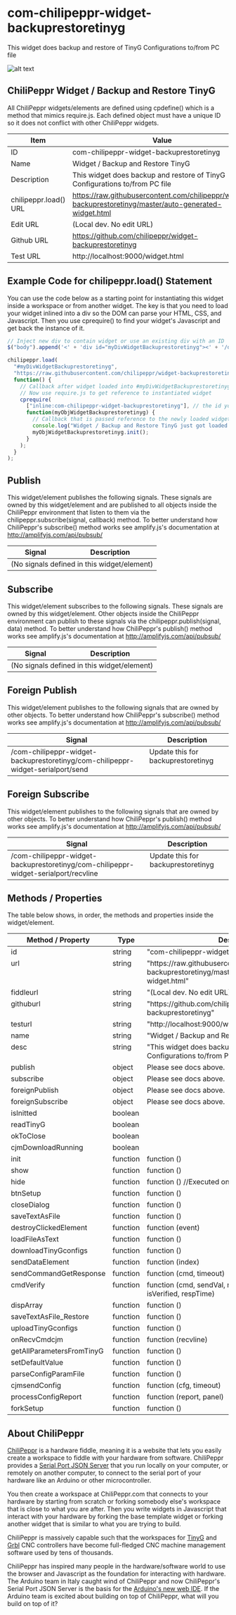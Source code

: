 # com-chilipeppr-widget-backuprestoretinyg
This widget does backup and restore of TinyG Configurations to/from PC file

![alt text](screenshot.png "Screenshot")

## ChiliPeppr Widget / Backup and Restore TinyG

All ChiliPeppr widgets/elements are defined using cpdefine() which is a method
that mimics require.js. Each defined object must have a unique ID so it does
not conflict with other ChiliPeppr widgets.

| Item                  | Value           |
| -------------         | ------------- | 
| ID                    | com-chilipeppr-widget-backuprestoretinyg |
| Name                  | Widget / Backup and Restore TinyG |
| Description           | This widget does backup and restore of TinyG Configurations to/from PC file |
| chilipeppr.load() URL | https://raw.githubusercontent.com/chilipeppr/widget-backuprestoretinyg/master/auto-generated-widget.html |
| Edit URL              | (Local dev. No edit URL) |
| Github URL            | https://github.com/chilipeppr/widget-backuprestoretinyg |
| Test URL              | http://localhost:9000/widget.html |

## Example Code for chilipeppr.load() Statement

You can use the code below as a starting point for instantiating this widget 
inside a workspace or from another widget. The key is that you need to load 
your widget inlined into a div so the DOM can parse your HTML, CSS, and 
Javascript. Then you use cprequire() to find your widget's Javascript and get 
back the instance of it.

```javascript
// Inject new div to contain widget or use an existing div with an ID
$("body").append('<' + 'div id="myDivWidgetBackuprestoretinyg"><' + '/div>');

chilipeppr.load(
  "#myDivWidgetBackuprestoretinyg",
  "https://raw.githubusercontent.com/chilipeppr/widget-backuprestoretinyg/master/auto-generated-widget.html",
  function() {
    // Callback after widget loaded into #myDivWidgetBackuprestoretinyg
    // Now use require.js to get reference to instantiated widget
    cprequire(
      ["inline:com-chilipeppr-widget-backuprestoretinyg"], // the id you gave your widget
      function(myObjWidgetBackuprestoretinyg) {
        // Callback that is passed reference to the newly loaded widget
        console.log("Widget / Backup and Restore TinyG just got loaded.", myObjWidgetBackuprestoretinyg);
        myObjWidgetBackuprestoretinyg.init();
      }
    );
  }
);

```

## Publish

This widget/element publishes the following signals. These signals are owned by this widget/element and are published to all objects inside the ChiliPeppr environment that listen to them via the 
chilipeppr.subscribe(signal, callback) method. 
To better understand how ChiliPeppr's subscribe() method works see amplify.js's documentation at http://amplifyjs.com/api/pubsub/

  <table id="com-chilipeppr-elem-pubsubviewer-pub" class="table table-bordered table-striped">
      <thead>
          <tr>
              <th style="">Signal</th>
              <th style="">Description</th>
          </tr>
      </thead>
      <tbody>
      <tr><td colspan="2">(No signals defined in this widget/element)</td></tr>    
      </tbody>
  </table>

## Subscribe

This widget/element subscribes to the following signals. These signals are owned by this widget/element. Other objects inside the ChiliPeppr environment can publish to these signals via the chilipeppr.publish(signal, data) method. 
To better understand how ChiliPeppr's publish() method works see amplify.js's documentation at http://amplifyjs.com/api/pubsub/

  <table id="com-chilipeppr-elem-pubsubviewer-sub" class="table table-bordered table-striped">
      <thead>
          <tr>
              <th style="">Signal</th>
              <th style="">Description</th>
          </tr>
      </thead>
      <tbody>
      <tr><td colspan="2">(No signals defined in this widget/element)</td></tr>    
      </tbody>
  </table>

## Foreign Publish

This widget/element publishes to the following signals that are owned by other objects. 
To better understand how ChiliPeppr's subscribe() method works see amplify.js's documentation at http://amplifyjs.com/api/pubsub/

  <table id="com-chilipeppr-elem-pubsubviewer-foreignpub" class="table table-bordered table-striped">
      <thead>
          <tr>
              <th style="">Signal</th>
              <th style="">Description</th>
          </tr>
      </thead>
      <tbody>
      <tr valign="top"><td>/com-chilipeppr-widget-backuprestoretinyg/com-chilipeppr-widget-serialport/send</td><td>Update this for backuprestoretinyg</td></tr>    
      </tbody>
  </table>

## Foreign Subscribe

This widget/element publishes to the following signals that are owned by other objects.
To better understand how ChiliPeppr's publish() method works see amplify.js's documentation at http://amplifyjs.com/api/pubsub/

  <table id="com-chilipeppr-elem-pubsubviewer-foreignsub" class="table table-bordered table-striped">
      <thead>
          <tr>
              <th style="">Signal</th>
              <th style="">Description</th>
          </tr>
      </thead>
      <tbody>
      <tr valign="top"><td>/com-chilipeppr-widget-backuprestoretinyg/com-chilipeppr-widget-serialport/recvline</td><td>Update this for backuprestoretinyg</td></tr>    
      </tbody>
  </table>

## Methods / Properties

The table below shows, in order, the methods and properties inside the widget/element.

  <table id="com-chilipeppr-elem-methodsprops" class="table table-bordered table-striped">
      <thead>
          <tr>
              <th style="">Method / Property</th>
              <th>Type</th>
              <th style="">Description</th>
          </tr>
      </thead>
      <tbody>
      <tr valign="top"><td>id</td><td>string</td><td>"com-chilipeppr-widget-backuprestoretinyg"</td></tr><tr valign="top"><td>url</td><td>string</td><td>"https://raw.githubusercontent.com/chilipeppr/widget-backuprestoretinyg/master/auto-generated-widget.html"</td></tr><tr valign="top"><td>fiddleurl</td><td>string</td><td>"(Local dev. No edit URL)"</td></tr><tr valign="top"><td>githuburl</td><td>string</td><td>"https://github.com/chilipeppr/widget-backuprestoretinyg"</td></tr><tr valign="top"><td>testurl</td><td>string</td><td>"http://localhost:9000/widget.html"</td></tr><tr valign="top"><td>name</td><td>string</td><td>"Widget / Backup and Restore TinyG"</td></tr><tr valign="top"><td>desc</td><td>string</td><td>"This widget does backup and restore of TinyG Configurations to/from PC file"</td></tr><tr valign="top"><td>publish</td><td>object</td><td>Please see docs above.</td></tr><tr valign="top"><td>subscribe</td><td>object</td><td>Please see docs above.</td></tr><tr valign="top"><td>foreignPublish</td><td>object</td><td>Please see docs above.</td></tr><tr valign="top"><td>foreignSubscribe</td><td>object</td><td>Please see docs above.</td></tr><tr valign="top"><td>isInitted</td><td>boolean</td><td></td></tr><tr valign="top"><td>readTinyG</td><td>boolean</td><td></td></tr><tr valign="top"><td>okToClose</td><td>boolean</td><td></td></tr><tr valign="top"><td>cjmDownloadRunning</td><td>boolean</td><td></td></tr><tr valign="top"><td>init</td><td>function</td><td>function () </td></tr><tr valign="top"><td>show</td><td>function</td><td>function () </td></tr><tr valign="top"><td>hide</td><td>function</td><td>function ()  //Executed on close</td></tr><tr valign="top"><td>btnSetup</td><td>function</td><td>function () </td></tr><tr valign="top"><td>closeDialog</td><td>function</td><td>function () </td></tr><tr valign="top"><td>saveTextAsFile</td><td>function</td><td>function () </td></tr><tr valign="top"><td>destroyClickedElement</td><td>function</td><td>function (event) </td></tr><tr valign="top"><td>loadFileAsText</td><td>function</td><td>function () </td></tr><tr valign="top"><td>downloadTinyGconfigs</td><td>function</td><td>function () </td></tr><tr valign="top"><td>sendDataElement</td><td>function</td><td>function (index) </td></tr><tr valign="top"><td>sendCommandGetResponse</td><td>function</td><td>function (cmd, timeout) </td></tr><tr valign="top"><td>cmdVerify</td><td>function</td><td>function (cmd, sendVal, recvVal, sendTime, recvTime, isVerified, respTime) </td></tr><tr valign="top"><td>dispArray</td><td>function</td><td>function () </td></tr><tr valign="top"><td>saveTextAsFile_Restore</td><td>function</td><td>function () </td></tr><tr valign="top"><td>uploadTinyGconfigs</td><td>function</td><td>function () </td></tr><tr valign="top"><td>onRecvCmdcjm</td><td>function</td><td>function (recvline) </td></tr><tr valign="top"><td>getAllParametersFromTinyG</td><td>function</td><td>function () </td></tr><tr valign="top"><td>setDefaultValue</td><td>function</td><td>function () </td></tr><tr valign="top"><td>parseConfigParamFile</td><td>function</td><td>function () </td></tr><tr valign="top"><td>cjmsendConfig</td><td>function</td><td>function (cfg, timeout) </td></tr><tr valign="top"><td>processConfigReport</td><td>function</td><td>function (report, panel) </td></tr><tr valign="top"><td>forkSetup</td><td>function</td><td>function () </td></tr>
      </tbody>
  </table>


## About ChiliPeppr

[ChiliPeppr](http://chilipeppr.com) is a hardware fiddle, meaning it is a 
website that lets you easily
create a workspace to fiddle with your hardware from software. ChiliPeppr provides
a [Serial Port JSON Server](https://github.com/johnlauer/serial-port-json-server) 
that you run locally on your computer, or remotely on another computer, to connect to 
the serial port of your hardware like an Arduino or other microcontroller.

You then create a workspace at ChiliPeppr.com that connects to your hardware 
by starting from scratch or forking somebody else's
workspace that is close to what you are after. Then you write widgets in
Javascript that interact with your hardware by forking the base template 
widget or forking another widget that
is similar to what you are trying to build.

ChiliPeppr is massively capable such that the workspaces for 
[TinyG](http://chilipeppr.com/tinyg) and [Grbl](http://chilipeppr.com/grbl) CNC 
controllers have become full-fledged CNC machine management software used by
tens of thousands.

ChiliPeppr has inspired many people in the hardware/software world to use the
browser and Javascript as the foundation for interacting with hardware. The
Arduino team in Italy caught wind of ChiliPeppr and now
ChiliPeppr's Serial Port JSON Server is the basis for the 
[Arduino's new web IDE](https://create.arduino.cc/). If the Arduino team is excited about building on top
of ChiliPeppr, what
will you build on top of it?

